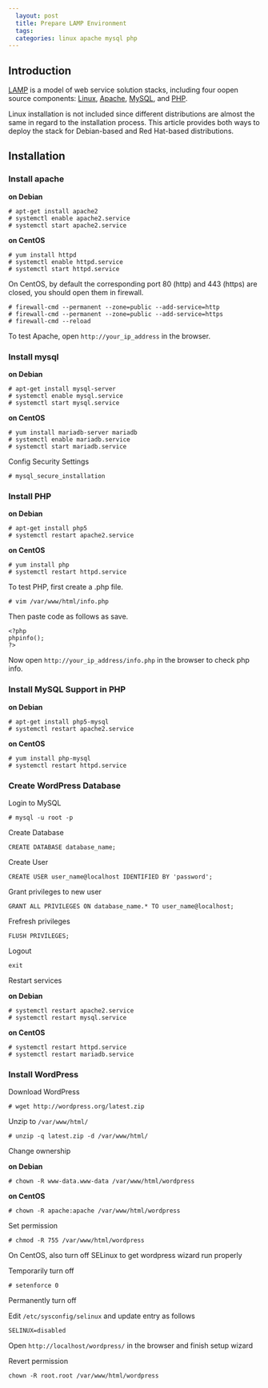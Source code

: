 ```yaml
---
  layout: post
  title: Prepare LAMP Environment
  tags:
  categories: linux apache mysql php
---
```

## Introduction

[LAMP](https://en.wikipedia.org/wiki/LAMP_(software_bundle)) is a model of web service solution stacks, including four oopen source components: [Linux](https://www.linux.com/), [Apache](http://www.apache.org/), [MySQL](https://www.mysql.com/), and [PHP](http://php.net/).
<!--excerpt-->

Linux installation is not included since different distributions are almost the same in regard to the installation process. This article provides both ways to deploy the stack for Debian-based and Red Hat-based distributions.

## Installation

### Install apache

**on Debian**

```
# apt-get install apache2
# systemctl enable apache2.service
# systemctl start apache2.service
```

**on CentOS**

```
# yum install httpd
# systemctl enable httpd.service
# systemctl start httpd.service
```

On CentOS, by default the corresponding port 80 (http) and 443 (https) are closed, you should open them in firewall.

```
# firewall-cmd --permanent --zone=public --add-service=http
# firewall-cmd --permanent --zone=public --add-service=https
# firewall-cmd --reload
```

To test Apache, open `http://your_ip_address` in the browser.

### Install mysql

**on Debian**

```
# apt-get install mysql-server
# systemctl enable mysql.service
# systemctl start mysql.service
```

**on CentOS**

```
# yum install mariadb-server mariadb
# systemctl enable mariadb.service
# systemctl start mariadb.service
```

Config Security Settings

```
# mysql_secure_installation
```

### Install PHP

**on Debian**

```
# apt-get install php5
# systemctl restart apache2.service
```

**on CentOS**

```
# yum install php
# systemctl restart httpd.service
```

To test PHP, first create a .php file.

```
# vim /var/www/html/info.php
```

Then paste code as follows as save.

```
<?php
phpinfo();
?>
```

Now open `http://your_ip_address/info.php` in the browser to check php info.

### Install MySQL Support in PHP

**on Debian**

```
# apt-get install php5-mysql
# systemctl restart apache2.service
```

**on CentOS**

```
# yum install php-mysql
# systemctl restart httpd.service
```

### Create WordPress Database

Login to MySQL

```
# mysql -u root -p
```

Create Database

```
CREATE DATABASE database_name;
```

Create User

```
CREATE USER user_name@localhost IDENTIFIED BY 'password';
```

Grant privileges to new user

```
GRANT ALL PRIVILEGES ON database_name.* TO user_name@localhost;
```

Frefresh privileges

```
FLUSH PRIVILEGES;
```

Logout

```
exit
```

Restart services

**on Debian**

```
# systemctl restart apache2.service
# systemctl restart mysql.service
```

**on CentOS**

```
# systemctl restart httpd.service
# systemctl restart mariadb.service
```

### Install WordPress

Download WordPress

```
# wget http://wordpress.org/latest.zip
```

Unzip to `/var/www/html/`

```
# unzip -q latest.zip -d /var/www/html/
```

Change ownership

**on Debian**

```
# chown -R www-data.www-data /var/www/html/wordpress
```

**on CentOS**

```
# chown -R apache:apache /var/www/html/wordpress
```

Set permission

```
# chmod -R 755 /var/www/html/wordpress
```

On CentOS, also turn off SELinux to get wordpress wizard run properly

Temporarily turn off

```
# setenforce 0
```

Permanently turn off

Edit `/etc/sysconfig/selinux` and update entry as follows

```
SELINUX=disabled
```

Open `http://localhost/wordpress/` in the browser and finish setup wizard

Revert permission

```
chown -R root.root /var/www/html/wordpress
```
